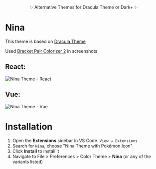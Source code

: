 <div align="center">
  <p>✨ Alternative Themes for Dracula Theme or Dark+ ✨</p>
</div>

<div>

# Nina

<p>This theme is based on <a href="https://draculatheme.com/" target="_blank">Dracula Theme</a> </p>
<p>Used <a href="https://marketplace.visualstudio.com/items?itemName=CoenraadS.bracket-pair-colorizer-2" target="_blank">Bracket Pair Colorizer 2</a> in screenshots</p>

## React:

![Nina Theme - React](https://i.ibb.co/yQj0Xbf/Screenshot-2022-03-14-08-08-00-1366x768.png)

## Vue:

![Nina Theme - Vue](https://i.ibb.co/BwT7wGD/Screenshot-2022-03-14-08-06-11-1366x768.png)

# Installation

1. Open the **Extensions** sidebar in VS Code. `View → Extensions`
1. Search for `Nina`, choose "Nina Theme with Pokémon Icon"
1. Click **Install** to install it
1. Navigate to File > Preferences > Color Theme > **Nina** (or any of the variants listed)
</div>
